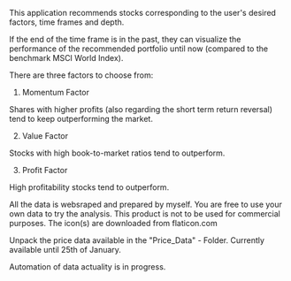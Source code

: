 This application recommends stocks corresponding to the user's desired factors, time frames and depth.

If the end of the time frame is in the past, they can visualize the performance of the recommended portfolio until now (compared to the benchmark MSCI World Index).

There are three factors to choose from: 

1. Momentum Factor

Shares with higher profits (also regarding the short term return reversal) tend to keep outperforming the market.

2. Value Factor

Stocks with high book-to-market ratios tend to outperform.

3. Profit Factor

High profitability stocks tend to outperform.

All the data is websraped and prepared by myself. You are free to use your own data to try the analysis. This product is not to be used for commercial purposes. 
The icon(s) are downloaded from flaticon.com

Unpack the price data available in the "Price_Data" - Folder. Currently available until 25th of January. 

Automation of data actuality is in progress.

